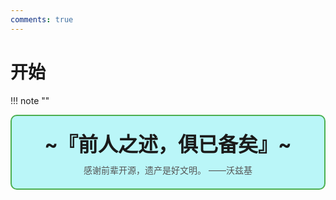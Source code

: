 ```yaml
---
comments: true
---
```

# 开始

!!! note "" 
    <div style="border: 2px solid #4CAF50; border-radius: 10px; padding: 20px; background-color: #baf6f8; text-align: center;">
        <div style="font-size: 32px; font-weight: bold; margin-bottom: 10px;">
            ~『前人之述，俱已备矣』~
        </div>
        <div style="font-size: 14px; color: #555;">
            感谢前辈开源，遗产是好文明。 ——沃兹基
        </div>
    </div>